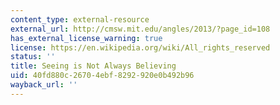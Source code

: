 ```yaml
---
content_type: external-resource
external_url: http://cmsw.mit.edu/angles/2013/?page_id=108
has_external_license_warning: true
license: https://en.wikipedia.org/wiki/All_rights_reserved
status: ''
title: Seeing is Not Always Believing
uid: 40fd880c-2670-4ebf-8292-920e0b492b96
wayback_url: ''
---
```

